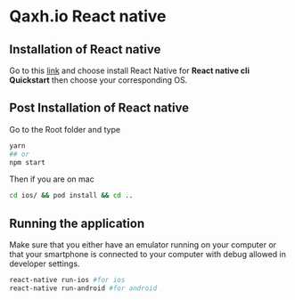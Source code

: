 # Qaxh.io React native

## Installation of React native

Go to this [link](https://facebook.github.io/react-native/docs/getting-started) and choose install React Native for **React native cli Quickstart** then choose your corresponding OS.

## Post Installation of React native

Go to the Root folder and type
```Bash
yarn
## or 
npm start
```

Then if you are on mac
```Bash
cd ios/ && pod install && cd ..
````

## Running the application

Make sure that you either have an emulator running on your computer or that your smartphone is connected to your computer with debug allowed in developer settings.

```Bash
react-native run-ios #for ios
react-native run-android #for android

